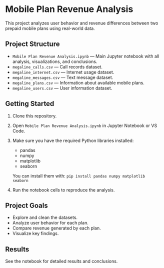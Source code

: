 # Mobile Plan Revenue Analysis

This project analyzes user behavior and revenue differences between two prepaid mobile plans using real-world data.

## Project Structure

- `Mobile Plan Revenue Analysis.ipynb` — Main Jupyter notebook with all analysis, visualizations, and conclusions.
- `megaline_calls.csv` — Call records dataset.
- `megaline_internet.csv` — Internet usage dataset.
- `megaline_messages.csv` — Text message dataset.
- `megaline_plans.csv` — Information about available mobile plans.
- `megaline_users.csv` — User information dataset.

## Getting Started

1. Clone this repository.
2. Open `Mobile Plan Revenue Analysis.ipynb` in Jupyter Notebook or VS Code.
3. Make sure you have the required Python libraries installed:
    - pandas
    - numpy
    - matplotlib
    - seaborn

   You can install them with: `pip install pandas numpy matplotlib seaborn`

4. Run the notebook cells to reproduce the analysis.

## Project Goals

- Explore and clean the datasets.
- Analyze user behavior for each plan.
- Compare revenue generated by each plan.
- Visualize key findings.

## Results

See the notebook for detailed results and conclusions.

